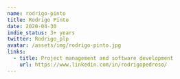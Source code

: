 ```yaml
---
name: rodrigo-pinto
title: Rodrigo Pinto
date: 2020-04-30
indie_status: 3+ years
twitter: Rodrigo_plp
avatar: /assets/img/rodrigo-pinto.jpg
links:
  - title: Project management and software development
    url: https://www.linkedin.com/in/rodrigopedroso/
---
```

